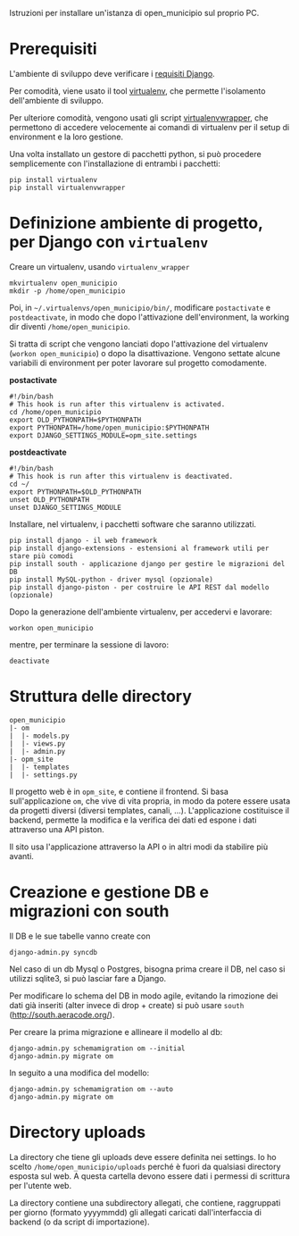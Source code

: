 Istruzioni per installare un'istanza di open_municipio sul proprio PC.

Prerequisiti
============

L'ambiente di sviluppo deve verificare i [requisiti Django](http://docs.djangoproject.com/en/dev/faq/install/).

Per comodità, viene usato il tool [virtualenv](http://www.arthurkoziel.com/2008/10/22/working-virtualenv/), che permette
l'isolamento dell'ambiente di sviluppo.

Per ulteriore comodità, vengono usati gli script [virtualenvwrapper](http://www.doughellmann.com/docs/virtualenvwrapper/), che permettono di accedere velocemente ai comandi di virtualenv per il setup di environment e la loro gestione.

Una volta installato un gestore di pacchetti python, si può procedere semplicemente con l'installazione di entrambi i pacchetti:

    pip install virtualenv
    pip install virtualenvwrapper



Definizione ambiente di progetto, per Django con `virtualenv`
=============================================================

Creare un virtualenv, usando `virtualenv_wrapper`

    mkvirtualenv open_municipio
    mkdir -p /home/open_municipio

Poi, in `~/.virtualenvs/open_municipio/bin/`, modificare `postactivate` e `postdeactivate`, in modo che dopo l'attivazione dell'environment, la working dir diventi `/home/open_municipio`.

Si tratta di script che vengono lanciati dopo l'attivazione del virtualenv (`workon open_municipio`) o dopo 
la disattivazione. Vengono settate alcune variabili di environment per poter lavorare sul progetto comodamente.

**postactivate**

    #!/bin/bash
    # This hook is run after this virtualenv is activated.
    cd /home/open_municipio
    export OLD_PYTHONPATH=$PYTHONPATH
    export PYTHONPATH=/home/open_municipio:$PYTHONPATH
    export DJANGO_SETTINGS_MODULE=opm_site.settings

**postdeactivate**

    #!/bin/bash
    # This hook is run after this virtualenv is deactivated.
    cd ~/
    export PYTHONPATH=$OLD_PYTHONPATH
    unset OLD_PYTHONPATH
    unset DJANGO_SETTINGS_MODULE

Installare, nel virtualenv, i pacchetti software che saranno utilizzati.

    pip install django - il web framework
    pip install django-extensions - estensioni al framework utili per stare più comodi
    pip install south - applicazione django per gestire le migrazioni del DB
    pip install MySQL-python - driver mysql (opzionale)
    pip install django-piston - per costruire le API REST dal modello (opzionale)


Dopo la generazione dell'ambiente virtualenv, per accedervi e lavorare:

    workon open_municipio
    
mentre, per terminare la sessione di lavoro:

    deactivate
    



Struttura delle directory
=========================
    open_municipio
    |- om
    |  |- models.py
    |  |- views.py
    |  |- admin.py
    |- opm_site
    |  |- templates
    |  |- settings.py


Il progetto web è in `opm_site`, e contiene il frontend. Si basa sull'applicazione `om`, che vive di vita propria,
in modo da potere essere usata da progetti diversi (diversi templates, canali, ...).
L'applicazione costituisce il backend, permette la modifica e la verifica dei dati ed espone i dati attraverso una API piston.

Il sito usa l'applicazione attraverso la API o in altri modi da stabilire più avanti.


Creazione e gestione DB e migrazioni con south
==============================================
Il DB e le sue tabelle vanno create con 

    django-admin.py syncdb

Nel caso di un db Mysql o Postgres, bisogna prima creare il DB, 
nel caso si utilizzi sqlite3, si può lasciar fare a Django.

Per modificare lo schema del DB in modo agile, evitando la rimozione dei dati già inseriti
(alter invece di drop + create) si può usare `south` (http://south.aeracode.org/).

Per creare la prima migrazione e allineare il modello al db:

    django-admin.py schemamigration om --initial
    django-admin.py migrate om



In seguito a una modifica del modello:

    django-admin.py schemamigration om --auto
    django-admin.py migrate om


Directory uploads
=================
La directory che tiene gli uploads deve essere definita nei settings. Io ho scelto `/home/open_municipio/uploads`
perché è fuori da qualsiasi directory esposta sul web. A questa cartella devono essere dati i permessi di scrittura per
l'utente web.

La directory contiene una subdirectory allegati, che contiene, raggruppati per giorno (formato yyyymmdd) gli allegati
caricati dall'interfaccia di backend (o da script di importazione).


